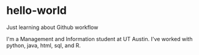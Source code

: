 # hello-world
Just learning about Github workflow

I'm a Management and Information student at UT Austin.
I've worked with python, java, html, sql, and R.
